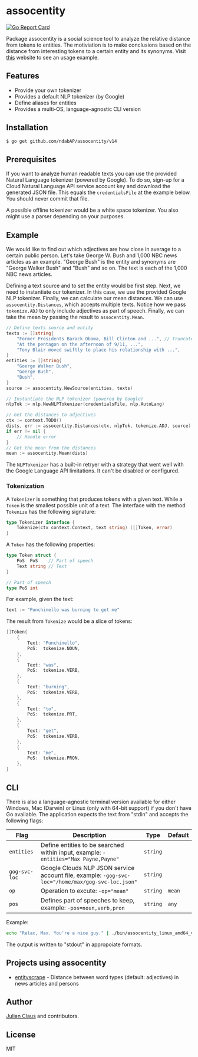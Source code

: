 # assocentity

[![Go Report Card](https://goreportcard.com/badge/github.com/ndabAP/assocentity/v14)](https://goreportcard.com/report/github.com/ndabAP/assocentity/v14)

Package assocentity is a social science tool to analyze the relative distance
from tokens to entities. The motiviation is to make conclusions based on the
distance from interesting tokens to a certain entity and its synonyms. Visit
[this](https://ndabap.github.io/entityscrape/index.html) website to see an
usage example.

## Features

- Provide your own tokenizer
- Provides a default NLP tokenizer (by Google)
- Define aliases for entities
- Provides a multi-OS, language-agnostic CLI version

## Installation

```bash
$ go get github.com/ndabAP/assocentity/v14
```

## Prerequisites

If you want to analyze human readable texts you can use the provided Natural
Language tokenizer (powered by Google). To do so, sign-up for a Cloud Natural
Language API service account key and download the generated JSON file. This
equals the `credentialsFile` at the example below. You should never commit that
file.

A possible offline tokenizer would be a white space tokenizer. You also might
use a parser depending on your purposes.

## Example

We would like to find out which adjectives are how close in average to a certain
public person. Let's take George W. Bush and 1,000 NBC news articles as an
example. "George Bush" is the entity and synonyms are "George Walker Bush" and
"Bush" and so on. The text is each of the 1,000 NBC news articles.

Defining a text source and to set the entity would be first step. Next, we need
to instantiate our tokenizer. In this case, we use the provided Google NLP
tokenizer. Finally, we can calculate our mean distances. We can use
`assocentity.Distances`, which accepts multiple texts. Notice
how we pass `tokenize.ADJ` to only include adjectives as part of speech.
Finally, we can take the mean by passing the result to `assocentity.Mean`.

```go
// Define texts source and entity
texts := []string{
	"Former Presidents Barack Obama, Bill Clinton and ...", // Truncated
	"At the pentagon on the afternoon of 9/11, ...",
	"Tony Blair moved swiftly to place his relationship with ...",
}
entities := []string{
	"Goerge Walker Bush",
	"Goerge Bush",
	"Bush",
}
source := assocentity.NewSource(entities, texts)

// Instantiate the NLP tokenizer (powered by Google)
nlpTok := nlp.NewNLPTokenizer(credentialsFile, nlp.AutoLang)

// Get the distances to adjectives
ctx := context.TODO()
dists, err := assocentity.Distances(ctx, nlpTok, tokenize.ADJ, source)
if err != nil {
	// Handle error
}
// Get the mean from the distances
mean := assocentity.Mean(dists)
```

The `NLPTokenizer` has a built-in retryer with a strategy that went well with
the Google Language API limitations. It can't be disabled or configured.

### Tokenization

A `Tokenizer` is something that produces tokens with a given text. While a
`Token` is the smallest possible unit of a text. The interface with the
method `Tokenize` has the following signature:

```go
type Tokenizer interface {
	Tokenize(ctx context.Context, text string) ([]Token, error)
}
```

A `Token` has the following properties:

```go
type Token struct {
	PoS  PoS    // Part of speech
	Text string // Text
}

// Part of speech
type PoS int
```

For example, given the text:

```go
text := "Punchinello was burning to get me"
```

The result from `Tokenize` would be a slice of tokens:

```go
[]Token{
	{
		Text: "Punchinello",
		PoS:  tokenize.NOUN,
	},
	{
		Text: "was",
		PoS:  tokenize.VERB,
	},
	{
		Text: "burning",
		PoS:  tokenize.VERB,
	},
	{
		Text: "to",
		PoS:  tokenize.PRT,
	},
	{
		Text: "get",
		PoS:  tokenize.VERB,
	},
	{
		Text: "me",
		PoS:  tokenize.PRON,
	},
}
```

## CLI

There is also a language-agnostic terminal version available for either Windows,
Mac (Darwin) or Linux (only with 64-bit support) if you don't have Go available.
The application expects the text from "stdin" and accepts the following flags:

| Flag          | Description                                                                                       | Type     | Default |
| ------------- | ------------------------------------------------------------------------------------------------- | -------- | ------- |
| `entities`    | Define entities to be searched within input, example: `-entities="Max Payne,Payne"`               | `string` |         |
| `gog-svc-loc` | Google Clouds NLP JSON service account file, example: `-gog-svc-loc="/home/max/gog-svc-loc.json"` | `string` |         |
| `op`          | Operation to excute: `-op="mean"`                                                                 | `string` | `mean`  |
| `pos`         | Defines part of speeches to keep, example: `-pos=noun,verb,pron`                                  | `string` | `any`   |

Example:

```bash
echo "Relax, Max. You're a nice guy." | ./bin/assocentity_linux_amd64_v14.0.0-0-g948274a-dirty -gog-svc-loc=/home/max/.config/assocentity/google-service.json -entities="Max Payne,Payne,Max"
```

The output is written to "stdout" in appropoiate formats.

## Projects using assocentity

- [entityscrape](https://github.com/ndabAP/entityscrape) - Distance between word
  types (default: adjectives) in news articles and persons

## Author

[Julian Claus](https://www.julian-claus.de) and contributors.

## License

MIT
